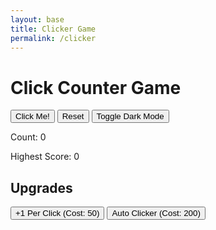 ```yaml
---
layout: base
title: Clicker Game
permalink: /clicker
---
```


<html lang="en">
<head>
  <meta charset="UTF-8">
  <meta name="viewport" content="width=device-width, initial-scale=1.0">
  <title>Click Counter Game</title>
</head>
<body>

  <h1>Click Counter Game</h1>

  <!-- Main control buttons -->
  <div>
    <button onclick="incrementCounter()">Click Me!</button>
    <button onclick="resetCounter()">Reset</button>
    <button onclick="toggleDarkMode()">Toggle Dark Mode</button>
  </div>

  <!-- Display for counter and high score -->
  <p>Count: <span id="count">0</span></p>
  <p id="high-score">Highest Score: 0</p>

  <!-- Upgrade buttons -->
  <h2>Upgrades</h2>
  <div>
    <button id="upgradeClick" onclick="buyClickUpgrade()">+1 Per Click (Cost: 50)</button>
    <button id="autoClicker" onclick="buyAutoClicker()">Auto Clicker (Cost: 200)</button>
  </div>

  <script>
    // --- Game State Variables ---
    let counter = 0;       // Current click count
    let highScore = 0;     // Highest score achieved
    let clickPower = 1;    // How many points per click
    let autoClickers = 0;  // Number of auto clickers owned

    // --- DOM Elements ---
    const countDisplay = document.getElementById("count");
    const highScoreDisplay = document.getElementById("high-score");
    const upgradeClickBtn = document.getElementById("upgradeClick");
    const autoClickerBtn = document.getElementById("autoClicker");

    // --- Load Saved Values from localStorage ---
    if (localStorage.getItem("clickCounter")) {
      counter = parseInt(localStorage.getItem("clickCounter"));
      countDisplay.textContent = counter;
    }
    if (localStorage.getItem("highScore")) {
      highScore = parseInt(localStorage.getItem("highScore"));
      highScoreDisplay.textContent = "Highest Score: " + highScore;
    }
    if (localStorage.getItem("clickPower")) {
      clickPower = parseInt(localStorage.getItem("clickPower"));
    }
    if (localStorage.getItem("autoClickers")) {
      autoClickers = parseInt(localStorage.getItem("autoClickers"));
      // If you already bought auto clickers, start them again
      if (autoClickers > 0) startAutoClicker();
    }
    if (localStorage.getItem("darkMode") === "true") {
      // Restore dark mode setting
      document.body.style.backgroundColor = "black";
      document.body.style.color = "white";
    }

    // --- Main Functions ---

    // Increases counter when button is clicked
    function incrementCounter() {
      counter += clickPower; // Add based on click power
      updateDisplay();       // Refresh screen
    }

    // Reset everything back to starting values
    function resetCounter() {
      counter = 0;
      clickPower = 1;
      autoClickers = 0;
      updateDisplay();
      localStorage.clear(); // Clear all saved data
    }

    // Update the on-screen values and save to localStorage
    function updateDisplay() {
      // Update number shown
      countDisplay.textContent = counter;
      localStorage.setItem("clickCounter", counter);

      // Update high score if needed
      if (counter > highScore) {
        highScore = counter;
        localStorage.setItem("highScore", highScore);
        highScoreDisplay.textContent = "Highest Score: " + highScore;
      }

      // Save upgrades
      localStorage.setItem("clickPower", clickPower);
      localStorage.setItem("autoClickers", autoClickers);

      // Check which upgrades should be enabled/disabled
      checkUpgrades();
    }

    // Toggle dark mode (black/white background)
    function toggleDarkMode() {
      if (document.body.style.backgroundColor === "black") {
        // Switch to light mode
        document.body.style.backgroundColor = "white";
        document.body.style.color = "black";
        localStorage.setItem("darkMode", false);
      } else {
        // Switch to dark mode
        document.body.style.backgroundColor = "black";
        document.body.style.color = "white";
        localStorage.setItem("darkMode", true);
      }
    }

    // --- Upgrade Functions ---

    // Buy click upgrade (+1 per click)
    function buyClickUpgrade() {
      if (counter >= 50) {     // Check if you can afford it
        counter -= 50;         // Pay cost
        clickPower++;          // Increase click strength
        updateDisplay();       // Update everything
      }
    }

    // Buy auto clicker (adds automatic clicks per second)
    function buyAutoClicker() {
      if (counter >= 200) {    // Check if you can afford it
        counter -= 200;        // Pay cost
        autoClickers++;        // Add auto clicker
        startAutoClicker();    // Begin auto clicking
        updateDisplay();
      }
    }

    // Start auto clickers (each gives +1 per second)
    function startAutoClicker() {
      setInterval(() => {
        counter += autoClickers; // Add clicks automatically
        updateDisplay();
      }, 1000); // Runs every second
    }

    // Enable/disable upgrade buttons depending on available clicks
    function checkUpgrades() {
      upgradeClickBtn.disabled = counter < 50;   // Disabled until you have 50
      autoClickerBtn.disabled = counter < 200;   // Disabled until you have 200
    }

    // Initial check when page loads
    checkUpgrades();
  </script>
</body>
</html>
